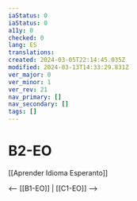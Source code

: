 ```yaml
---
iaStatus: 0
iaStatus: 0
a11y: 0
checked: 0
lang: ES
translations: 
created: 2024-03-05T22:14:45.035Z
modified: 2024-03-13T14:33:29.831Z
ver_major: 0
ver_minor: 1
ver_rev: 21
nav_primary: []
nav_secondary: []
tags: []
---
```

# B2-EO

[[Aprender Idioma Esperanto]]

<-- [[B1-EO]] | [[C1-EO]] -->